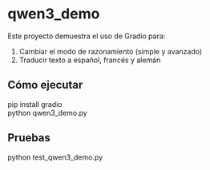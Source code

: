 # qwen3_demo

Este proyecto demuestra el uso de Gradio para:

1. Cambiar el modo de razonamiento (simple y avanzado)
2. Traducir texto a español, francés y alemán

## Cómo ejecutar

pip install gradio  
python qwen3_demo.py

## Pruebas

python test_qwen3_demo.py
